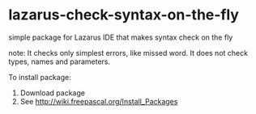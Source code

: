 lazarus-check-syntax-on-the-fly
===============================

simple package for Lazarus IDE that makes syntax check on the fly

note: It checks only simplest errors, like missed word. It does not check types, names and parameters.

To install package: 
  1. Download package 
  2. See http://wiki.freepascal.org/Install_Packages
